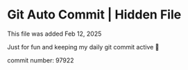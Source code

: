 # Git Auto Commit | Hidden File

This file was added Feb 12, 2025

Just for fun and keeping my daily git commit active 🤪

commit number: 97922
